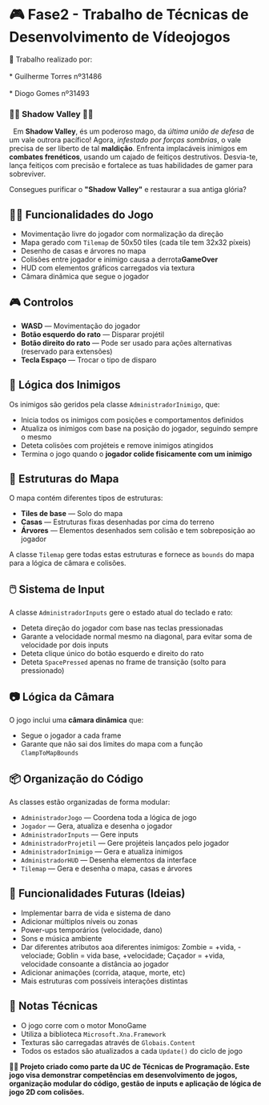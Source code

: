 <h1>🎮 Fase2 - Trabalho de Técnicas de Desenvolvimento de Vídeojogos</h1>

  <div class="section">
🔧 Trabalho realizado por: <br></br>
* Guilherme Torres nº31486 <br></br>
* Diogo Gomes nº31493
<h3>🧙🏻 Shadow Valley 🧙🏻</h3>

<p>&nbsp; Em <b>Shadow Valley</b>, és um poderoso mago, da <i>última união de defesa</i> de um vale outrora pacífico!
Agora, <i>infestado por forças sombrias</i>, o vale precisa de ser liberto de tal <b>maldição</b>.
Enfrenta implacáveis inimigos em <b>combates frenéticos</b>, usando um cajado de feitiços destrutivos. Desvia-te, lança feitiços com precisão e fortalece as tuas habilidades de gamer para sobreviver.</p>
<p>Consegues purificar o <b>"Shadow Valley"</b> e restaurar a sua antiga glória?</p>

  </div>

  <div class="section">
    <h2>🧙‍♂️ Funcionalidades do Jogo</h2>
    <ul>
      <li>Movimentação livre do jogador com normalização da direção</li>
      <li>Mapa gerado com <code>Tilemap</code> de 50x50 tiles (cada tile tem 32x32 píxeis)</li>
      <li>Desenho de casas e árvores no mapa</li>
      <li>Colisões entre jogador e inimigo causa a derrota<strong>GameOver</strong></li>
      <li>HUD com elementos gráficos carregados via textura</li>
      <li>Câmara dinâmica que segue o jogador</li>
    </ul>
  </div>

  <div class="section">
    <h2>🎮 Controlos</h2>
    <ul>
      <li><strong>WASD</strong> — Movimentação do jogador</li>
      <li><strong>Botão esquerdo do rato</strong> — Disparar projétil</li>
      <li><strong>Botão direito do rato</strong> — Pode ser usado para ações alternativas (reservado para extensões)</li>
      <li><strong>Tecla Espaço</strong> — Trocar o tipo de disparo</li>
    </ul>
  </div>

  <div class="section">
    <h2>🧠 Lógica dos Inimigos</h2>
    <p>Os inimigos são geridos pela classe <code>AdministradorInimigo</code>, que:</p>
    <ul>
      <li>Inicia todos os inimigos com posições e comportamentos definidos</li>
      <li>Atualiza os inimigos com base na posição do jogador, seguindo sempre o mesmo</li>
      <li>Deteta colisões com projéteis e remove inimigos atingidos</li>
      <li>Termina o jogo quando o <strong>jogador colide fisicamente com um inimigo</strong></li>
    </ul>
  </div>

  <div class="section">
    <h2>🧱 Estruturas do Mapa</h2>
    <p>O mapa contém diferentes tipos de estruturas:</p>
    <ul>
      <li><strong>Tiles de base</strong> — Solo do mapa</li>
      <li><strong>Casas</strong> — Estruturas fixas desenhadas por cima do terreno</li>
      <li><strong>Árvores</strong> — Elementos desenhados sem colisão e tem sobreposição ao jogador</li>
    </ul>
    <p>A classe <code>Tilemap</code> gere todas estas estruturas e fornece as <code>bounds</code> do mapa para a lógica de câmara e colisões.</p>
  </div>

  <div class="section">
    <h2>🖱️ Sistema de Input</h2>
    <p>A classe <code>AdministradorInputs</code> gere o estado atual do teclado e rato:</p>
    <ul>
      <li>Deteta direção do jogador com base nas teclas pressionadas</li>
      <li>Garante a velocidade normal mesmo na diagonal, para evitar soma de velocidade por dois inputs</li>
      <li>Deteta clique único do botão esquerdo e direito do rato</li>
      <li>Deteta <code>SpacePressed</code> apenas no frame de transição (solto para pressionado)</li>
    </ul>
  </div>

  <div class="section">
    <h2>📷 Lógica da Câmara</h2>
    <p>O jogo inclui uma <strong>câmara dinâmica</strong> que:</p>
    <ul>
      <li>Segue o jogador a cada frame</li>
      <li>Garante que não sai dos limites do mapa com a função <code>ClampToMapBounds</code></li>
    </ul>
  </div>

  <div class="section">
    <h2>📦 Organização do Código</h2>
    <p>As classes estão organizadas de forma modular:</p>
    <ul>
      <li><code>AdministradorJogo</code> — Coordena toda a lógica de jogo</li>
      <li><code>Jogador</code> — Gera, atualiza e desenha o jogador</li>
      <li><code>AdministradorInputs</code> — Gere inputs</li>
      <li><code>AdministradorProjetil</code> — Gere projéteis lançados pelo jogador</li>
      <li><code>AdministradorInimigo</code> — Gera e atualiza inimigos</li>
      <li><code>AdministradorHUD</code> — Desenha elementos da interface</li>
      <li><code>Tilemap</code> — Gera e desenha o mapa, casas e árvores</li>
    </ul>
  </div>

  <div class="section">
    <h2>🚧 Funcionalidades Futuras (Ideias)</h2>
    <ul>
      <li>Implementar barra de vida e sistema de dano</li>
      <li>Adicionar múltiplos níveis ou zonas</li>
      <li>Power-ups temporários (velocidade, dano)</li>
      <li>Sons e música ambiente</li>
      <li>Dar diferentes atributos aoa diferentes inimigos: Zombie = +vida, -velociade; Goblin = vida base, +velocidade; Caçador = +vida, velocidade consoante a distância ao jogador</li>
      <li>Adicionar animações (corrida, ataque, morte, etc)</li>
      <li>Mais estruturas com possíveis interações distintas</li>
    </ul>
  </div>

  <div class="section">
    <h2>📎 Notas Técnicas</h2>
    <ul>
      <li>O jogo corre com o motor MonoGame</li>
      <li>Utiliza a biblioteca <code>Microsoft.Xna.Framework</code></li>
      <li>Texturas são carregadas através de <code>Globais.Content</code></li>
      <li>Todos os estados são atualizados a cada <code>Update()</code> do ciclo de jogo</li>
    </ul>
  </div>

  <div class="highlight">
    <strong>👨‍🏫 Projeto criado como parte da UC de Técnicas de Programação. Este jogo visa demonstrar competências em desenvolvimento de jogos, organização modular do código, gestão de inputs e aplicação de lógica de jogo 2D com colisões.</strong>
  </div>
